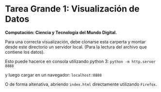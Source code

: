 # Tarea Grande 1: Visualización de Datos #

**Computación: Ciencia y Tecnología del Mundo Digital.**

Para una correcta visualización, debe clonarse esta carperta y montar desde
este directorio un servidor local. (Para la lectura del archivo que contiene
  los datos).

Esto puede hacerce en consola utilizando python 3:
`python -m http.server 8888`

y luego cargar en un navegador: `localhost:8888`

O de forma altenativa, abriendo `index.html` directamente utilizando `Firefox`.
